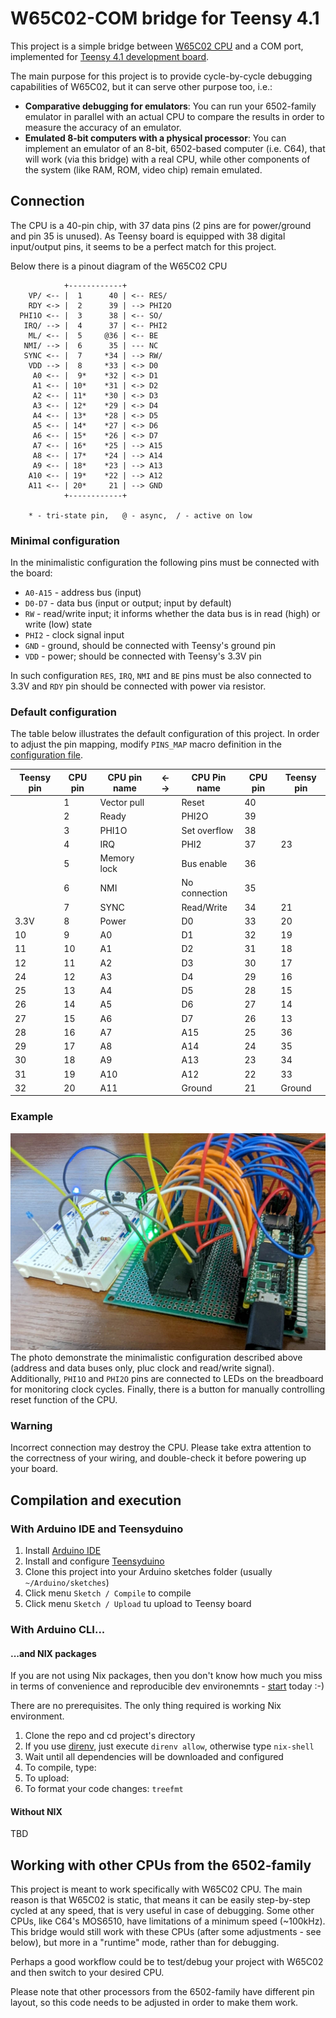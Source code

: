 # W65C02-COM bridge for Teensy 4.1

This project is a simple bridge between [W65C02 CPU](https://westerndesigncenter.com/wdc/documentation/w65c02s.pdf)
and a COM port, implemented for [Teensy 4.1 development board](https://www.pjrc.com/store/teensy41.html).

The main purpose for this project is to provide cycle-by-cycle debugging capabilities of W65C02, but it can serve
other purpose too, i.e.:

- __Comparative debugging for emulators__:
  You can run your 6502-family emulator in parallel with an actual CPU to compare the results
  in order to measure the accuracy of an emulator.
- __Emulated 8-bit computers with a physical processor__:
  You can implement an emulator of an 8-bit, 6502-based computer (i.e. C64), that will work
  (via this bridge) with a real CPU, while other components of the system (like RAM, ROM,
  video chip) remain emulated.

## Connection

The CPU is a 40-pin chip, with 37 data pins (2 pins are for
power/ground and pin 35 is unused). As Teensy board is equipped with 38 digital input/output pins,
it seems to be a perfect match for this project.

Below there is a pinout diagram of the W65C02 CPU

```text
            +------------+
    VP/ <-- |  1      40 | <-- RES/
    RDY <-> |  2      39 | --> PHI2O
  PHI1O <-- |  3      38 | <-- SO/
   IRQ/ --> |  4      37 | <-- PHI2
    ML/ <-- |  5     @36 | <-- BE
   NMI/ --> |  6      35 | --- NC
   SYNC <-- |  7     *34 | --> RW/
    VDD --> |  8     *33 | <-> D0
     A0 <-- |  9*    *32 | <-> D1
     A1 <-- | 10*    *31 | <-> D2
     A2 <-- | 11*    *30 | <-> D3
     A3 <-- | 12*    *29 | <-> D4
     A4 <-- | 13*    *28 | <-> D5
     A5 <-- | 14*    *27 | <-> D6
     A6 <-- | 15*    *26 | <-> D7
     A7 <-- | 16*    *25 | --> A15
     A8 <-- | 17*    *24 | --> A14
     A9 <-- | 18*    *23 | --> A13
    A10 <-- | 19*    *22 | --> A12
    A11 <-- | 20*     21 | --> GND
            +------------+

    * - tri-state pin,   @ - async,  / - active on low
```

### Minimal configuration

In the minimalistic configuration the following pins must be connected with the board:

- `A0-A15` - address bus (input)
- `D0-D7` - data bus (input or output; input by default)
- `RW` - read/write input; it informs whether the data bus is in read (high) or write (low) state
- `PHI2` - clock signal input
- `GND` - ground, should be connected with Teensy's ground pin
- `VDD` - power; should be connected with Teensy's 3.3V pin

In such configuration `RES`, `IRQ`, `NMI` and `BE` pins must be also connected to 3.3V
and `RDY` pin should be connected with power via resistor.

### Default configuration

The table below illustrates the default configuration of this project.
In order to adjust the pin mapping, modify `PINS_MAP` macro definition in the
[configuration file](./configuration.h).

| Teensy pin | CPU pin | CPU pin name | ←  → | CPU Pin name  | CPU pin | Teensy pin |
| ---------- | ------- | ------------ | ---- | ------------- | ------- | ---------- |
|            | 1       | Vector pull  |      | Reset         | 40      |            |
|            | 2       | Ready        |      | PHI2O         | 39      |            |
|            | 3       | PHI1O        |      | Set overflow  | 38      |            |
|            | 4       | IRQ          |      | PHI2          | 37      | 23         |
|            | 5       | Memory lock  |      | Bus enable    | 36      |            |
|            | 6       | NMI          |      | No connection | 35      |            |
|            | 7       | SYNC         |      | Read/Write    | 34      | 21         |
| 3.3V       | 8       | Power        |      | D0            | 33      | 20         |
| 10         | 9       | A0           |      | D1            | 32      | 19         |
| 11         | 10      | A1           |      | D2            | 31      | 18         |
| 12         | 11      | A2           |      | D3            | 30      | 17         |
| 24         | 12      | A3           |      | D4            | 29      | 16         |
| 25         | 13      | A4           |      | D5            | 28      | 15         |
| 26         | 14      | A5           |      | D6            | 27      | 14         |
| 27         | 15      | A6           |      | D7            | 26      | 13         |
| 28         | 16      | A7           |      | A15           | 25      | 36         |
| 29         | 17      | A8           |      | A14           | 24      | 35         |
| 30         | 18      | A9           |      | A13           | 23      | 34         |
| 31         | 19      | A10          |      | A12           | 22      | 33         |
| 32         | 20      | A11          |      | Ground        | 21      | Ground     |

### Example
![Example wiring](./assets/board.jpg)
The photo demonstrate the minimalistic configuration described above (address and data buses only,
pluc clock and read/write signal). Additionally, `PHI1O` and `PHI2O` pins are connected to LEDs on
the breadboard for monitoring clock cycles. Finally, there is a button for manually controlling
reset function of the CPU.

### Warning

Incorrect connection may destroy the CPU. Please take extra attention to the
correctness of your wiring, and double-check it before powering up your board.

## Compilation and execution

### With Arduino IDE and Teensyduino

1. Install [Arduino IDE](https://www.arduino.cc/en/software)
1. Install and configure [Teensyduino](https://www.pjrc.com/teensy/teensyduino.html)
1. Clone this project into your Arduino sketches folder (usually `~/Arduino/sketches`)
1. Click menu `Sketch / Compile` to compile
1. Click menu `Sketch / Upload` tu upload to Teensy board

### With Arduino CLI...

#### ...and NIX packages

If you are not using Nix packages, then you don't know how much you miss
in terms of convenience and reproducible dev environemnts -
[start](https://nixos.org/download) today :-)

There are no prerequisites. The only thing required is working Nix environment.

1. Clone the repo and cd project's directory
1. If you use [direnv](https://direnv.net/), just execute `direnv allow`, otherwise type `nix-shell`
1. Wait until all dependencies will be downloaded and configured
1. To compile, type:
1. To upload:
1. To format your code changes: `treefmt`

#### Without NIX

TBD

## Working with other CPUs from the 6502-family

This project is meant to work specifically with W65C02 CPU. The main reason
is that W65C02 is static, that means it can be easily step-by-step cycled at any speed,
that is very useful in case of debugging. Some other CPUs, like C64's MOS6510, have
limitations of a minimum speed (~100kHz). This bridge would still work with these CPUs
(after some adjustments - see below), but more in a "runtime" mode, rather than for debugging.

Perhaps a good workflow could be to test/debug your project with W65C02 and then
switch to your desired CPU.

Please note that other processors from the 6502-family have different pin layout,
so this code needs to be adjusted in order to make them work.
